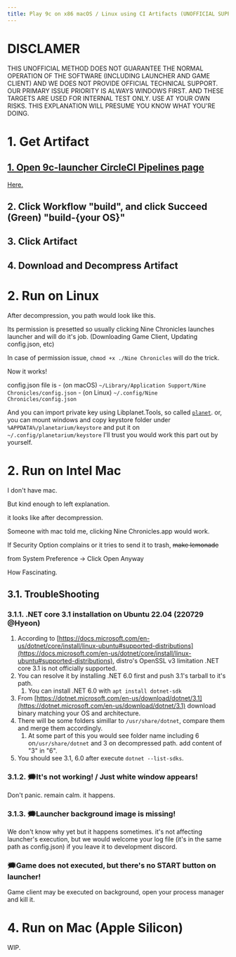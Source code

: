 ```yaml
---
title: Play 9c on x86 macOS / Linux using CI Artifacts (UNOFFICIAL SUPPORT)
---
```

# DISCLAMER
THIS UNOFFICIAL METHOD DOES NOT GUARANTEE THE NORMAL OPERATION OF THE SOFTWARE (INCLUDING LAUNCHER AND GAME CLIENT) AND WE DOES NOT PROVIDE OFFICIAL TECHNICAL SUPPORT. OUR PRIMARY ISSUE PRIORITY IS ALWAYS WINDOWS FIRST. AND THESE TARGETS ARE USED FOR INTERNAL TEST ONLY. USE AT YOUR OWN RISKS. THIS EXPLANATION WILL PRESUME YOU KNOW WHAT YOU'RE DOING.

# 1. Get Artifact

## [1. Open 9c-launcher CircleCI Pipelines page](https://app.circleci.com/pipelines/github/planetarium/9c-launcher?branch=main)


[Here.](https://app.circleci.com/pipelines/github/planetarium/9c-launcher?branch=main)

## 2. Click Workflow "build", and click Succeed (Green) "build-{your OS}" 


## 3. Click Artifact



## 4. Download and Decompress Artifact



# 2. Run on Linux


After decompression, you path would look like this.

Its permission is presetted so usually clicking Nine Chronicles launches launcher and will do it's job. (Downloading Game Client, Updating config.json, etc)

In case of permission issue, `chmod +x ./Nine Chronicles` will do the trick.


Now it works!

config.json file is
    - (on macOS) `~/Library/Application Support/Nine Chronicles/config.json`
    - (on Linux) `~/.config/Nine Chronicles/config.json`

And you can import private key using Libplanet.Tools, so called [`planet`](https://github.com/planetarium/libplanet/releases). or, you can mount windows and copy keystore folder under `%APPDATA%/planetarium/keystore` and put it on `~/.config/planetarium/keystore` I'll trust you would work this part out by yourself.

# 2. Run on Intel Mac

I don't have mac.

But kind enough to left explanation.

it looks like after decompression.

Someone with mac told me, clicking Nine Chronicles.app would work.

If Security Option complains or it tries to send it to trash, ~~make lemonade~~ 


from System Preference → Click Open Anyway

How Fascinating.


## 3.1. TroubleShooting

### 3.1.1. .NET core 3.1 installation on Ubuntu 22.04 (220729 @Hyeon)

1. According to [https://docs.microsoft.com/en-us/dotnet/core/install/linux-ubuntu#supported-distributions](https://docs.microsoft.com/en-us/dotnet/core/install/linux-ubuntu#supported-distributions), distro's OpenSSL v3 limitation .NET core 3.1 is not officially supported.
2. You can resolve it by installing .NET 6.0 first and push 3.1's tarball to it's path.
    1. You can install .NET 6.0 with `apt install dotnet-sdk`
3. From [https://dotnet.microsoft.com/en-us/download/dotnet/3.1](https://dotnet.microsoft.com/en-us/download/dotnet/3.1) download binary matching your OS and architecture.
4. There will be some folders simillar to `/usr/share/dotnet`, compare them and merge them accordingly.
    1. At some part of this you would see folder name including 6 on`/usr/share/dotnet` and 3 on decompressed path. add content of "3" in "6".
5. You should see 3.1, 6.0 after execute `dotnet --list-sdks`.

### 3.1.2. 🗯️It's not working! / Just white window appears!

Don't panic. remain calm. it happens. 

### 3.1.3. 🗯️Launcher background image is missing!

We don't know why yet but it happens sometimes. it's not affecting launcher's execution, but we would welcome your log file (it's in the same path as config.json) if you leave it to development discord.

### 🗯️Game does not executed, but there's no START button on launcher!

Game client may be executed on background, open your process manager and kill it.



# 4. Run on Mac (Apple Silicon)

WIP.
